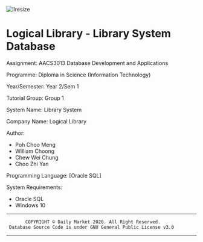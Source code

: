 ![llresize](https://user-images.githubusercontent.com/86212287/135414306-18909309-1289-451f-ab4e-967f40533ee0.png)

# Logical Library - Library System Database

Assignment: AACS3013 Database Development and Applications

Programme: Diploma in Science (Information Technology) 

Year/Semester: Year 2/Sem 1

Tutorial Group: Group 1

System Name: Library System

Company Name: Logical Library

Author:
 - Poh Choo Meng
 - William Choong
 - Chew Wei Chung
 - Choo Zhi Yan

Programming Language:
[Oracle SQL]

System Requirements:
  - Oracle SQL
  - Windows 10

************************************************************************
           COPYRIGHT © Daily Market 2020. All Right Reserved.
     Database Source Code is under GNU General Public License v3.0
************************************************************************
